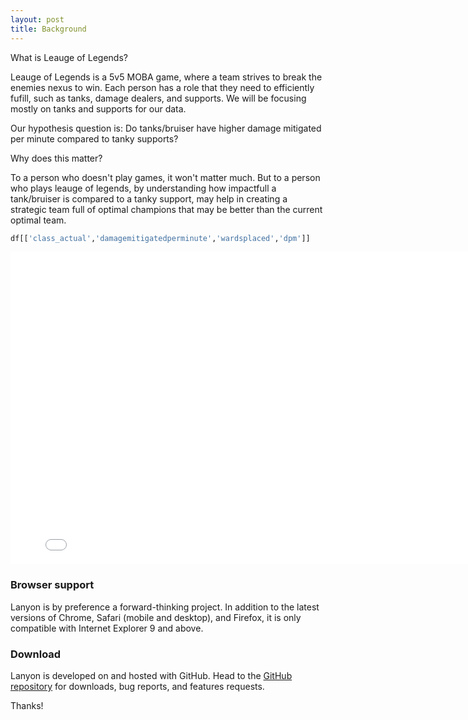 ```yaml
---
layout: post
title: Background
---
```


What is Leauge of Legends?

Leauge of Legends is a 5v5 MOBA game, where a team strives to break the enemies nexus to win. Each person has
a role that they need to efficiently fufill, such as tanks, damage dealers, and supports. We will be focusing
mostly on tanks and supports for our data.

Our hypothesis question is: Do tanks/bruiser have higher damage mitigated per minute compared to tanky supports?

Why does this matter?

To a person who doesn't play games, it won't matter much. But to a person who plays leauge of legends, by understanding
how impactfull a tank/bruiser is compared to a tanky support, may help in creating a strategic team full of optimal
champions that may be better than the current optimal team.

```py
df[['class_actual','damagemitigatedperminute','wardsplaced','dpm']]
```

<iframe src="{{ site.url }}{{ site.baseurl }}/assets/raw_head.html" width=800 height=500 frameBorder=0></iframe>

### Browser support

Lanyon is by preference a forward-thinking project. In addition to the latest versions of Chrome, Safari (mobile and desktop), and Firefox, it is only compatible with Internet Explorer 9 and above.

### Download

Lanyon is developed on and hosted with GitHub. Head to the <a href="https://github.com/poole/lanyon">GitHub repository</a> for downloads, bug reports, and features requests.

Thanks!
